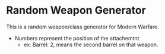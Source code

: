 # Random Weapon Generator
This is a random weapon/class generator for Modern Warfare.

  - Numbers represent the position of the attachemtnt
    - ex: Barrel: 2, means the second barrel on that weapon.